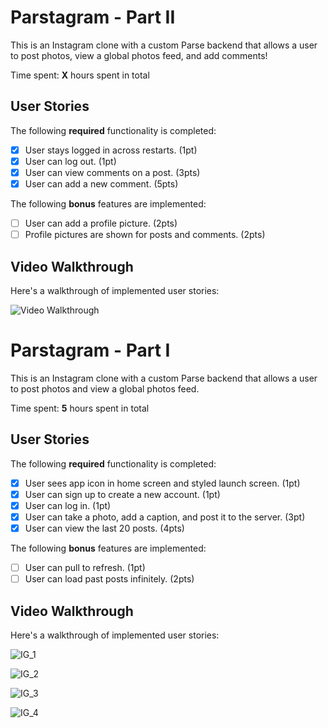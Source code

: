 # Parstagram - Part II

This is an Instagram clone with a custom Parse backend that allows a user to post photos, view a global photos feed, and add comments!

Time spent: **X** hours spent in total

## User Stories

The following **required** functionality is completed:

- [X] User stays logged in across restarts. (1pt)
- [X] User can log out. (1pt)
- [X] User can view comments on a post. (3pts)
- [X] User can add a new comment. (5pts)

The following **bonus** features are implemented:

- [ ] User can add a profile picture. (2pts)
- [ ] Profile pictures are shown for posts and comments. (2pts)

## Video Walkthrough

Here's a walkthrough of implemented user stories:

<img src='http://i.imgur.com/link/to/your/gif/file.gif' title='Video Walkthrough' width='' alt='Video Walkthrough' />


# Parstagram - Part I

This is an Instagram clone with a custom Parse backend that allows a user to post photos and view a global photos feed.

Time spent: **5** hours spent in total

## User Stories

The following **required** functionality is completed:

- [X] User sees app icon in home screen and styled launch screen. (1pt)
- [X] User can sign up to create a new account. (1pt)
- [X] User can log in. (1pt)
- [X] User can take a photo, add a caption, and post it to the server. (3pt)
- [X] User can view the last 20 posts. (4pts)

The following **bonus** features are implemented:

- [ ] User can pull to refresh. (1pt)
- [ ] User can load past posts infinitely. (2pts)

## Video Walkthrough

Here's a walkthrough of implemented user stories:


![IG_1](https://user-images.githubusercontent.com/88115439/135945286-eae9b267-c2d7-4904-adc1-56b64259b680.gif)

![IG_2](https://user-images.githubusercontent.com/88115439/135945294-eb3faec1-1074-4768-a001-00cdcd4ba1be.gif)


![IG_3](https://user-images.githubusercontent.com/88115439/135945385-ae3e0deb-9b54-41c4-b494-bf9fbe605a0f.gif)

![IG_4](https://user-images.githubusercontent.com/88115439/135946028-fd434989-d507-4659-a448-19d96e8c5084.gif)
